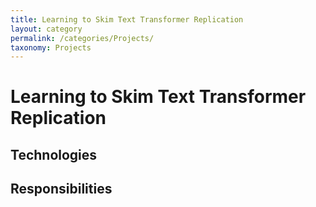 ```yaml
---
title: Learning to Skim Text Transformer Replication
layout: category
permalink: /categories/Projects/
taxonomy: Projects
---
```

# Learning to Skim Text Transformer Replication

## Technologies

## Responsibilities
